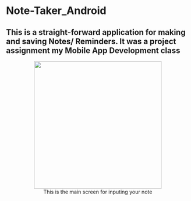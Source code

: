 # Note-Taker_Android
## This is a straight-forward application for making and saving Notes/ Reminders. It was a project assignment my Mobile App Development class
<div align="center">
<img src="https://github.com/Nothingrhymeswithorange/Note-Taker_Android/blob/master/doc-resources/Note-Screen.png" height="350px"> 
</div>
<div align="center">
This is the main screen for inputing your note
</div>




